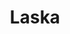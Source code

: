 ---
title: Laska
intro: A visual editor to create user interfaces for React Native.
linkurl: http://www.laska.io
category:
- Design-to-code
logo: "laska.svg"
---